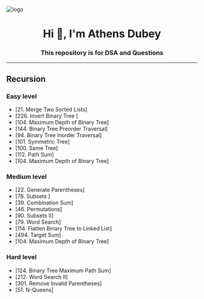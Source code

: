 ![logo]("https://media.geeksforgeeks.org/wp-content/uploads/20211118125839/PythonDataStructuresandAlgorithms.png")
<h1 align="center">Hi 👋, I'm Athens Dubey</h1>
<h3 align="center"> This repository is for DSA and Questions</h3>


<hr/>

## Recursion
### Easy level
- [21. Merge Two Sorted Lists]
- [226. Invert Binary Tree ]
- [104. Maximum Depth of Binary Tree]
- [144. Binary Tree Preorder Traversal]
- [94. Binary Tree Inorder Traversal]
- [101. Symmetric Tree]
- [100. Same Tree]
- [112. Path Sum]
- [104. Maximum Depth of Binary Tree]

### Medium level
- [22. Generate Parentheses]
- [78. Subsets ]
- [39. Combination Sum]
- [46. Permutations]
- [90. Subsets II]
- [79. Word Search]
- [114. Flatten Binary Tree to Linked List]
- [494. Target Sum]
- [104. Maximum Depth of Binary Tree]

### Hard level
- [124. Binary Tree Maximum Path Sum]
- [212. Word Search II]
- [301. Remove Invalid Parentheses]
- [51. N-Queens]

